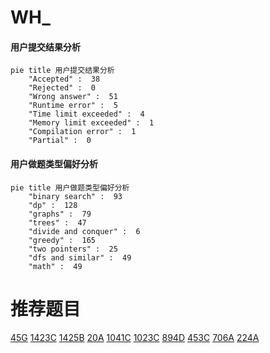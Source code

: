 # WH_

<!-- tabs:start -->



#### **用户提交结果分析**

```mermaid
pie title 用户提交结果分析
    "Accepted" :  38
    "Rejected" :  0
    "Wrong answer" :  51
    "Runtime error" :  5
    "Time limit exceeded" :  4
    "Memory limit exceeded" :  1
    "Compilation error" :  1
    "Partial" :  0
```

#### **用户做题类型偏好分析**

```mermaid
pie title 用户做题类型偏好分析
    "binary search" :  93
    "dp" :  128
    "graphs" :  79
    "trees" :  47
    "divide and conquer" :  6
    "greedy" :  165
    "two pointers" :  25
    "dfs and similar" :  49
    "math" :  49
```



<!-- tabs:end -->
# 推荐题目
[45G](https://codeforces.com/contest/45/problem/G)
[1423C](https://codeforces.com/contest/1423/problem/C)
[1425B](https://codeforces.com/contest/1425/problem/B)
[20A](https://codeforces.com/contest/20/problem/A)
[1041C](https://codeforces.com/contest/1041/problem/C)
[1023C](https://codeforces.com/contest/1023/problem/C)
[894D](https://codeforces.com/contest/894/problem/D)
[453C](https://codeforces.com/contest/453/problem/C)
[706A](https://codeforces.com/contest/706/problem/A)
[224A](https://codeforces.com/contest/224/problem/A)
